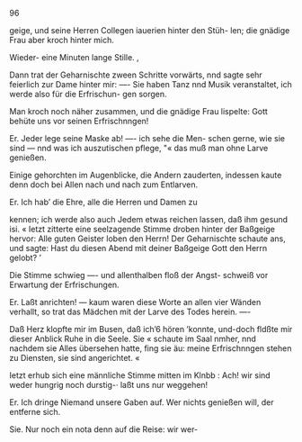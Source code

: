 96

geige, und seine Herren Collegen iauerien hinter den Stüh-
len; die gnädige Frau aber kroch hinter mich.

Wieder- eine Minuten lange Stille. ,

Dann trat der Geharnischte zween Schritte vorwärts, nnd
sagte sehr feierlich zur Dame hinter mir: —- Sie haben Tanz
nnd Musik veranstaltet, ich werde also für die Erfrischun-
gen sorgen.

Man kroch noch näher zusammen, und die gnädige Frau
lispelte: Gott behüte uns vor seinen Erfrischnngen!

Er. Jeder lege seine Maske ab! —- ich sehe die Men-
schen gerne, wie sie sind — nnd was ich auszutischen pflege,
"« das muß man ohne Larve genießen.

Einige gehorchten im Augenblicke, die Andern zauderten,
indessen kaute denn doch bei Allen nach und nach zum Entlarven.

Er. Ich hab’ die Ehre, alle die Herren und Damen zu

kennen; ich werde also auch Jedem etwas reichen lassen, daß
ihm gesund isi.
« Ietzt zitterte eine seelzagende Stimme droben hinter der
Baßgeige hervor: Alle guten Geister loben den Herrn! Der
Geharnischte schaute ans, und sagte: Hast du diesen Abend
mit deiner Baßgeige Gott den Herrn gelobt? ’

Die Stimme schwieg —- und allenthalben floß der Angst-
schweiß vor Erwartung der Erfrischungen.

Er. Laßt anrichten! — kaum waren diese Worte an allen
vier Wänden verhallt, so trat das Mädchen mit der Larve
des Todes herein. —-

Daß Herz klopfte mir im Busen, daß ich’6 hören ’konnte,
und-doch fldßte mir dieser Anblick Ruhe in die Seele. Sie
« schaute im Saal nmher, nnd nachdem sie Alles übersehen
hatte, fing sie äu: meine Erfrischnngen stehen zu Diensten,
sie sind angerichtet. «

Ietzt erhub sich eine männliche Stimme mitten im Klnbb :
Ach! wir sind weder hungrig noch durstig-· laßt uns nur
weggehen!

Er. Ich dringe Niemand unsere Gaben auf. Wer nichts
genießen will, der entferne sich.

Sie. Nur noch ein nota denn auf die Reise: wir wer-

